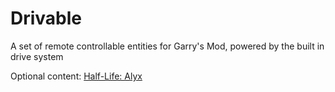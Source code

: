 # Drivable
A set of remote controllable entities for Garry's Mod, powered by the built in drive system

Optional content: [Half-Life: Alyx](https://steamcommunity.com/sharedfiles/filedetails/?id=2223658602)